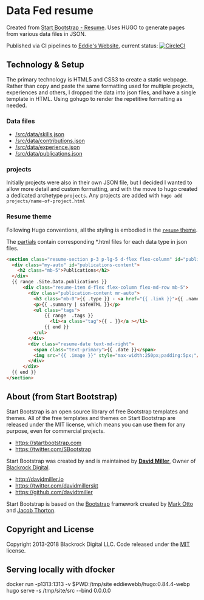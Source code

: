 # Data Fed resume

Created from [Start Bootstrap - Resume](https://startbootstrap.com/template-overviews/resume/). Uses HUGO to generate pages from various data files in JSON.

Published via CI pipelines to [Eddie's Website](https://edwardawebb.com), current status: [![CircleCI](https://circleci.com/gh/eddiewebb/json-resume.svg?style=svg)](https://circleci.com/gh/eddiewebb/json-resume)


## Technology & Setup

The primary technology is HTML5 and CSS3 to create a static webpage.  Rather than copy and paste the same formatting used for multiple projects, experiences and others, I dropped the data into json files, and have a single template in HTML.  Using gohugo to render the repetitive formatting as needed.

### Data files

- [/src/data/skills.json](src/data/skills.json)
- [/src/data/contributions.json](src/data/contributions.json)
- [/src/data/experience.json](src/data/experience.json)
- [/src/data/publications.json](src/data/publications.json)

### projects
Initially projects were also in their own JSON file, but I decided I wanted to allow more detail and custom formatting, and with the move to hugo created a dedicated archetype `projects`.  Any projects are added with `hugo add projects/name-of-project.html`

### Resume theme

Following Hugo conventions, all the styling is embodied in the [`resume` theme](https://github.com/eddiewebb/hugo-resume).

The [partials](/src/theme/resume/layouts/partials) contain corresponding \*.html files for each data type in json files.

```html
<section class="resume-section p-3 p-lg-5 d-flex flex-column" id="publications">
  <div class="my-auto" id="publications-content">
    <h2 class="mb-5">Publications</h2>
  </div>
  {{ range .Site.Data.publications }}
      <div class="resume-item d-flex flex-column flex-md-row mb-5">
        <div class="publication-content mr-auto">
          <h3 class="mb-0">{{ .type }} - <a href="{{ .link }}">{{ .name }}</a></h3>
          <p>{{ .summary | safeHTML }}</p>
          <ul class="tags">
              {{ range  .tags }}
                <li><a class="tag">{{ . }}</a ></li>
              {{ end }}
          </ul>
        </div>
        <div class="resume-date text-md-right">
          <span class="text-primary">{{ .date }}</span>
          <img src="{{ .image }}" style="max-width:250px;padding:5px;"/>
        </div>
      </div>
  {{ end }}
</section>

```


## About (from Start Bootstrap)

Start Bootstrap is an open source library of free Bootstrap templates and themes. All of the free templates and themes on Start Bootstrap are released under the MIT license, which means you can use them for any purpose, even for commercial projects.

* https://startbootstrap.com
* https://twitter.com/SBootstrap

Start Bootstrap was created by and is maintained by **[David Miller](http://davidmiller.io/)**, Owner of [Blackrock Digital](http://blackrockdigital.io/).

* http://davidmiller.io
* https://twitter.com/davidmillerskt
* https://github.com/davidtmiller

Start Bootstrap is based on the [Bootstrap](http://getbootstrap.com/) framework created by [Mark Otto](https://twitter.com/mdo) and [Jacob Thorton](https://twitter.com/fat).

## Copyright and License

Copyright 2013-2018 Blackrock Digital LLC. Code released under the [MIT](https://github.com/BlackrockDigital/startbootstrap-resume/blob/gh-pages/LICENSE) license.




## Serving locally with dfocker

docker run -p1313:1313 -v $PWD:/tmp/site eddiewebb/hugo:0.84.4-webp hugo serve -s /tmp/site/src --bind 0.0.0.0